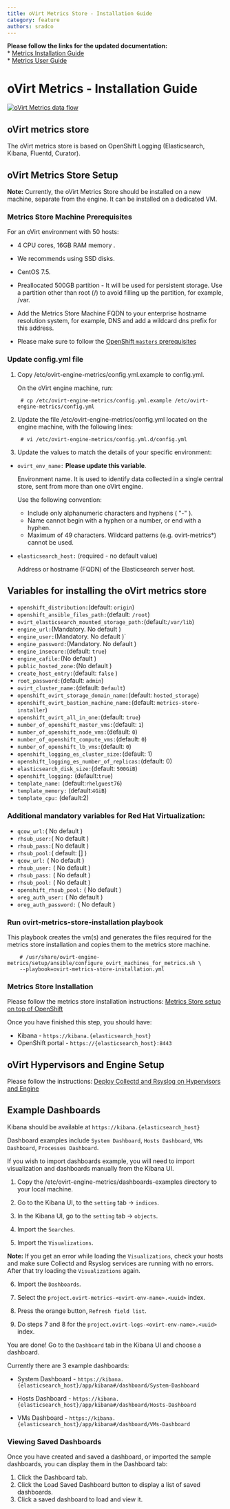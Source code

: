 ```yaml
---
title: oVirt Metrics Store - Installation Guide
category: feature
authors: sradco
---
```

<div class="alert alert-warning">
  <strong>Please follow the links for the updated documentation:</strong>
  <br/>
  * <a href="/documentation/metrics-install-guide/metrics_store_installation_guide.html">Metrics Installation Guide</a>
  <br/>
  * <a href="/documentation/metrics-user-guide/metrics-user-guide.html">Metrics User Guide</a>
</div>

# oVirt Metrics - Installation Guide

[![oVirt Metrics data flow](/images/wiki/oVirtMetricsDataFlow.jpg)](/images/wiki/oVirtMetricsDataFlow.jpg)

## oVirt metrics store

The oVirt metrics store is based on OpenShift Logging (Elasticsearch, Kibana, Fluentd, Curator).

## oVirt Metrics Store Setup

**Note:** Currently, the oVirt Metrics Store should be installed on a new machine, separate from the engine.
It can be installed on a dedicated VM.

### Metrics Store Machine Prerequisites

For an oVirt environment with 50 hosts: 
- 4 CPU cores, 16GB RAM memory .
- We recommends using SSD disks.
- CentOS 7.5.
- Preallocated 500GB partition - It will be used for persistent storage. Use a partition other than root (/) to avoid filling up the partition, for example, /var.
- Add the Metrics Store Machine FQDN to your enterprise hostname resolution system, for example, DNS and add a wildcard dns prefix for this address.

- Please make sure to follow the [OpenShift `masters` prerequisites](https://docs.okd.io/3.11/install/prerequisites.html#hardware)

### Update config.yml file

1. Copy  /etc/ovirt-engine-metrics/config.yml.example  to config.yml.

   On the oVirt engine machine, run:

        # cp /etc/ovirt-engine-metrics/config.yml.example /etc/ovirt-engine-metrics/config.yml

2. Update the file /etc/ovirt-engine-metrics/config.yml located on the engine machine, with the following lines:

        # vi /etc/ovirt-engine-metrics/config.yml.d/config.yml

3. Update the values to match the details of your specific environment:


- `ovirt_env_name:` **Please update this variable**.

  Environment name. It is used to identify data collected in a single central
  store, sent from more than one oVirt engine.
  
  Use the following convention: 

  - Include only alphanumeric characters and hyphens ( "-" ).
  - Name cannot begin with a hyphen or a number, or end with a hyphen.
  - Maximum of 49 characters. Wildcard patterns (e.g. ovirt-metrics*) cannot be used.

- `elasticsearch_host:` (required - no default value)

  Address or hostname (FQDN) of the Elasticsearch server host.

## Variables  for installing the oVirt metrics store

- `openshift_distribution:`(default: `origin`)
- `openshift_ansible_files_path:`(default: `/root`)
- `ovirt_elasticsearch_mounted_storage_path:`(default:`/var/lib`)
- `engine_url:`(Mandatory. No default )
- `engine_user:`(Mandatory. No default )`
- `engine_password:`(Mandatory. No default )
- `engine_insecure:`(default: `true`)
- `engine_cafile:`(No default )
- `public_hosted_zone:`(No default )
- `create_host_entry:`(default: `false` )
- `root_password:`(default: `admin`)
- `ovirt_cluster_name:`(default: `Default`)
- `openshift_ovirt_storage_domain_name:`(default: `hosted_storage`)
- `openshift_ovirt_bastion_machine_name:`(default: `metrics-store-installer`)
- `openshift_ovirt_all_in_one:`(default: `true`)
- `number_of_openshift_master_vms:`(default: `1`)
- `number_of_openshift_node_vms:`(default: `0`)
- `number_of_openshift_compute_vms:`(default: `0`)
- `number_of_openshift_lb_vms:`(default: `0`)
- `openshift_logging_es_cluster_size:`(default: 1)
- `openshift_logging_es_number_of_replicas:`(default: 0)
- `elasticsearch_disk_size:`(default: `500GiB`)
- `openshift_logging:` (default:`true`)
- `template_name:` (default:`rhelguest76`)
- `template_memory:` (default:`4GiB`)
- `template_cpu:` (default:2)

### Additional mandatory variables for Red Hat Virtualization:

- `qcow_url:`( No default )
- `rhsub_user:`( No default )
- `rhsub_pass:`( No default )
- `rhsub_pool:`( default: [] )
- `qcow_url:` ( No default )
- `rhsub_user:` ( No default )
- `rhsub_pass:` ( No default )
- `rhsub_pool:` ( No default )
- `openshift_rhsub_pool:` ( No default )
- `oreg_auth_user:` ( No default )
- `oreg_auth_password:` ( No default )

### Run ovirt-metrics-store-installation playbook

This playbook creates the vm(s) and generates the files required for the metrics store installation and copies them
to the metrics store machine.

        # /usr/share/ovirt-engine-metrics/setup/ansible/configure_ovirt_machines_for_metrics.sh \
        --playbook=ovirt-metrics-store-installation.yml

### Metrics Store Installation 

Please follow the metrics store installation instructions: [Metrics Store setup on top of OpenShift](/develop/release-management/features/metrics/setting-up-viaq-logging.html)

Once you have finished this step, you should have:

  * Kibana - `https://kibana.{elasticsearch_host}`
  * OpenShift portal - `https://{elasticsearch_host}:8443`


## oVirt Hypervisors and Engine Setup ##

Please follow the instructions: [Deploy Collectd and Rsyslog on Hypervisors and Engine](/develop/release-management/features/metrics/hypervisors-and-engine-setup.html)


## Example Dashboards

Kibana should be available at `https://kibana.{elasticsearch_host}`

Dashboard examples include `System Dashboard`, `Hosts Dashboard`, `VMs Dashboard`, `Processes Dashboard`.

If you wish to import dashboards example, you will need to import visualization and dashboards manually from the Kibana UI.

1. Copy the /etc/ovirt-engine-metrics/dashboards-examples directory to your local machine.

2. Go to the Kibana UI, to the `setting` tab -> `indices`.

3. In the Kibana UI, go to the `setting` tab -> `objects`.

4. Import the `Searches`.

5. Import the `Visualizations`.

**Note:** If you get an error while loading the `Visualizations`, check your hosts and make sure Collectd and Rsyslog services are running with no errors. After that try loading the `Visualizations` again.

6. Import the `Dashboards`.

7. Select the `project.ovirt-metrics-<ovirt-env-name>.<uuid>` index.

8. Press the orange button, `Refresh field list`.

9. Do steps 7 and 8 for the `project.ovirt-logs-<ovirt-env-name>.<uuid>` index.


You are done! Go to the `Dashboard` tab in the Kibana UI and choose a dashboard.


Currently there are 3 example dashboards:

  * System Dashboard - `https://kibana.{elasticsearch_host}/app/kibana#/dashboard/System-Dashboard`

  * Hosts Dashboard - `https://kibana.{elasticsearch_host}/app/kibana#/dashboard/Hosts-Dashboard`
  
  * VMs Dashboard - `https://kibana.{elasticsearch_host}/app/kibana#/dashboard/VMs-Dashboard`

### Viewing Saved Dashboards

Once you have created and saved a dashboard, or imported the sample dashboards, you can display them in the Dashboard tab:

1. Click the Dashboard tab.
2. Click the Load Saved Dashboard button to display a list of saved dashboards.
3. Click a saved dashboard to load and view it.

